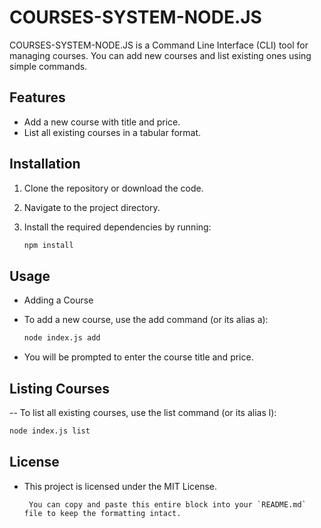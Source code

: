 # COURSES-SYSTEM-NODE.JS

COURSES-SYSTEM-NODE.JS is a Command Line Interface (CLI) tool for managing courses. You can add new courses and list existing ones using simple commands.

## Features

- Add a new course with title and price.
- List all existing courses in a tabular format.

## Installation

1. Clone the repository or download the code.
2. Navigate to the project directory.
3. Install the required dependencies by running:

   ```bash
   npm install
   ```

## Usage

- Adding a Course
- To add a new course, use the add command (or its alias a):

  ```bash
  node index.js add
  ```

- You will be prompted to enter the course title and price.

## Listing Courses

-- To list all existing courses, use the list command (or its alias l):

```bash
node index.js list
```

## License

- This project is licensed under the MIT License.

  ```
   You can copy and paste this entire block into your `README.md` file to keep the formatting intact.
  ```
